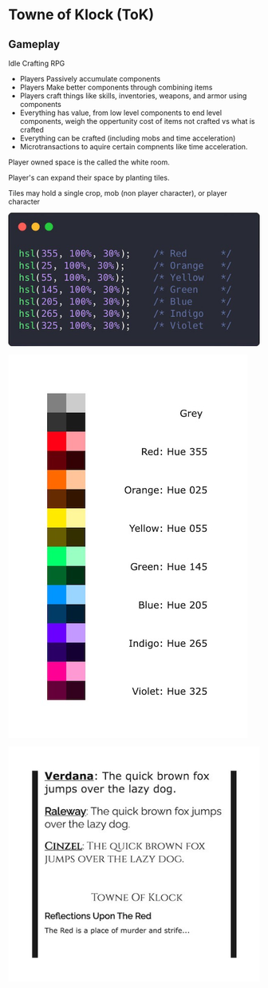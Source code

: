 # Towne of Klock (ToK)

## Gameplay

Idle Crafting RPG 

*   Players Passively accumulate components
*   Players Make better components through combining items
*   Players craft things like skills, inventories, weapons, and armor using components
*   Everything has value, from low level components to end level components, weigh the oppertunity cost of items not crafted vs what is crafted
*   Everything can be crafted (including mobs and time acceleration)
*   Microtransactions to aquire certain compnents like time acceleration.

Player owned space is the called the white room.

Player's can expand their space by planting tiles.

Tiles may hold a single crop, mob (non player character), or player character

 





![tokcolorcss](./tok-design-doc-images/tokcolorcss.jpg)

![ToK_Colors](./tok-design-doc-images/ToK_Colors.jpg)

![ToK_Fonts](./tok-design-doc-images/ToK_Fonts.jpg)

